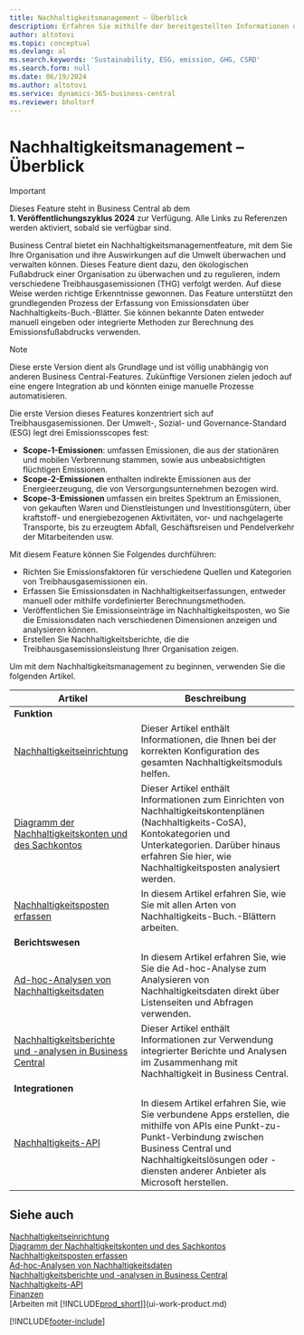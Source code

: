 ```yaml
---
title: Nachhaltigkeitsmanagement – Überblick
description: Erfahren Sie mithilfe der bereitgestellten Informationen und Ressourcen mehr über das Nachhaltigkeitsmanagementfeature.
author: altotovi
ms.topic: conceptual
ms.devlang: al
ms.search.keywords: 'Sustainability, ESG, emission, GHG, CSRD'
ms.search.form: null
ms.date: 06/19/2024
ms.author: altotovi
ms.service: dynamics-365-business-central
ms.reviewer: bholtorf
---
```


# <a name="sustainability-management-overview"></a>Nachhaltigkeitsmanagement – Überblick

> [!IMPORTANT]
> Dieses Feature steht in Business Central ab dem **1. Veröffentlichungszyklus 2024** zur Verfügung. Alle Links zu Referenzen werden aktiviert, sobald sie verfügbar sind.

Business Central bietet ein Nachhaltigkeitsmanagementfeature, mit dem Sie Ihre Organisation und ihre Auswirkungen auf die Umwelt überwachen und verwalten können. Dieses Feature dient dazu, den ökologischen Fußabdruck einer Organisation zu überwachen und zu regulieren, indem verschiedene Treibhausgasemissionen (THG) verfolgt werden. Auf diese Weise werden richtige Erkenntnisse gewonnen. Das Feature unterstützt den grundlegenden Prozess der Erfassung von Emissionsdaten über Nachhaltigkeits-Buch.-Blätter. Sie können bekannte Daten entweder manuell eingeben oder integrierte Methoden zur Berechnung des Emissionsfußabdrucks verwenden.

> [!NOTE]
> Diese erste Version dient als Grundlage und ist völlig unabhängig von anderen Business Central-Features. Zukünftige Versionen zielen jedoch auf eine engere Integration ab und könnten einige manuelle Prozesse automatisieren.

Die erste Version dieses Features konzentriert sich auf Treibhausgasemissionen. Der Umwelt-, Sozial- und Governance-Standard (ESG) legt drei Emissionsscopes fest:

- **Scope-1-Emissionen**: umfassen Emissionen, die aus der stationären und mobilen Verbrennung stammen, sowie aus unbeabsichtigten flüchtigen Emissionen.
- **Scope-2-Emissionen** enthalten indirekte Emissionen aus der Energieerzeugung, die von Versorgungsunternehmen bezogen wird.
- **Scope-3-Emissionen** umfassen ein breites Spektrum an Emissionen, von gekauften Waren und Dienstleistungen und Investitionsgütern, über kraftstoff- und energiebezogenen Aktivitäten, vor- und nachgelagerte Transporte, bis zu erzeugtem Abfall, Geschäftsreisen und Pendelverkehr der Mitarbeitenden usw.

Mit diesem Feature können Sie Folgendes durchführen:

- Richten Sie Emissionsfaktoren für verschiedene Quellen und Kategorien von Treibhausgasemissionen ein.
- Erfassen Sie Emissionsdaten in Nachhaltigkeitserfassungen, entweder manuell oder mithilfe vordefinierter Berechnungsmethoden.
- Veröffentlichen Sie Emissionseinträge im Nachhaltigkeitsposten, wo Sie die Emissionsdaten nach verschiedenen Dimensionen anzeigen und analysieren können.
- Erstellen Sie Nachhaltigkeitsberichte, die die Treibhausgasemissionsleistung Ihrer Organisation zeigen.

Um mit dem Nachhaltigkeitsmanagement zu beginnen, verwenden Sie die folgenden Artikel.

| Artikel | Beschreibung |
|---------|-------------|
| **Funktion** |             |
| [Nachhaltigkeitseinrichtung](finance-sustainability-setup.md) | Dieser Artikel enthält Informationen, die Ihnen bei der korrekten Konfiguration des gesamten Nachhaltigkeitsmoduls helfen. |
| [Diagramm der Nachhaltigkeitskonten und des Sachkontos](finance-sustainability-accounts-ledger.md) | Dieser Artikel enthält Informationen zum Einrichten von Nachhaltigkeitskontenplänen (Nachhaltigkeits-CoSA), Kontokategorien und Unterkategorien. Darüber hinaus erfahren Sie hier, wie Nachhaltigkeitsposten analysiert werden. |
| [Nachhaltigkeitsposten erfassen](finance-sustainability-journal.md) | In diesem Artikel erfahren Sie, wie Sie mit allen Arten von Nachhaltigkeits-Buch.-Blättern arbeiten. |
| **Berichtswesen** |             |
| [Ad-hoc-Analysen von Nachhaltigkeitsdaten](ad-hoc-analysis-sustainability.md) | In diesem Artikel erfahren Sie, wie Sie die Ad-hoc-Analyse zum Analysieren von Nachhaltigkeitsdaten direkt über Listenseiten und Abfragen verwenden. |
| [Nachhaltigkeitsberichte und -analysen in Business Central](sustainability-reports.md) | Dieser Artikel enthält Informationen zur Verwendung integrierter Berichte und Analysen im Zusammenhang mit Nachhaltigkeit in Business Central. |
| **Integrationen** |             |
| [Nachhaltigkeits-API](/dynamics365/business-central/dev-itpro/api-sustainability/sustainability-api?toc=/dynamics365/business-central/toc.json) | In diesem Artikel erfahren Sie, wie Sie verbundene Apps erstellen, die mithilfe von APIs eine Punkt-zu-Punkt-Verbindung zwischen Business Central und Nachhaltigkeitslösungen oder -diensten anderer Anbieter als Microsoft herstellen. |

## <a name="see-also"></a>Siehe auch

[Nachhaltigkeitseinrichtung](finance-sustainability-setup.md)    
[Diagramm der Nachhaltigkeitskonten und des Sachkontos](finance-sustainability-accounts-ledger.md)    
[Nachhaltigkeitsposten erfassen](finance-sustainability-journal.md)    
[Ad-hoc-Analysen von Nachhaltigkeitsdaten](ad-hoc-analysis-sustainability.md)    
[Nachhaltigkeitsberichte und -analysen in Business Central](sustainability-reports.md)   
[Nachhaltigkeits-API](/dynamics365/business-central/dev-itpro/api-sustainability/sustainability-api?toc=/dynamics365/business-central/toc.json)    
[Finanzen](finance.md)    
[Arbeiten mit [!INCLUDE[prod_short](includes/prod_short.md)]](ui-work-product.md)    

[!INCLUDE[footer-include](includes/footer-banner.md)]
